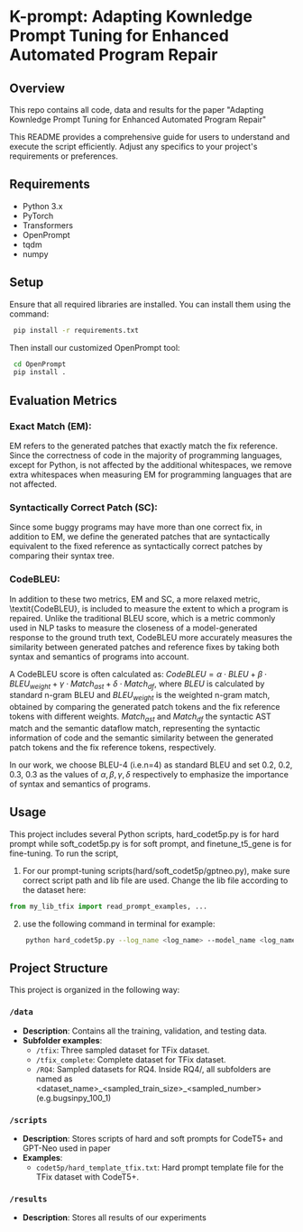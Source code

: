 # K-prompt: Adapting Kownledge Prompt Tuning for Enhanced Automated Program Repair

## Overview
This repo contains all code, data and results for the paper "Adapting Kownledge Prompt Tuning for Enhanced Automated Program Repair" 

This README provides a comprehensive guide for users to understand and execute the script efficiently. Adjust any specifics to your project's requirements or preferences.

<!-- ## Features
- Training, evaluation, and testing functionalities.
- Customizable training epochs, batch sizes, learning rates, and more through command-line arguments.
- Support for CUDA and multi-GPU training.
- Detailed logging of training and evaluation metrics. -->

## Requirements
- Python 3.x
- PyTorch
- Transformers
- OpenPrompt
- tqdm
- numpy

## Setup
Ensure that all required libraries are installed. You can install them using the command:
   ```bash
    pip install -r requirements.txt
```
Then install our customized OpenPrompt tool:
   ```bash
    cd OpenPrompt
    pip install .
```
## Evaluation Metrics

### Exact Match (EM):

EM refers to the generated patches that exactly match the fix reference. 
Since the correctness of code in the majority of programming languages, except for Python, is not affected by the additional whitespaces, we remove extra whitespaces when measuring EM for programming languages that are not affected.

### Syntactically Correct Patch (SC):
Since some buggy programs may have more than one correct fix, in addition to EM, we define the generated patches that are syntactically equivalent to the fixed reference as syntactically correct patches by comparing their syntax tree. 

### CodeBLEU:
In addition to these two metrics, EM and SC, a more relaxed metric, \textit{CodeBLEU}, is included to measure the extent to which a program is repaired. Unlike the traditional BLEU score, which is a metric commonly used in NLP tasks to measure the closeness of a model-generated response to the ground truth text, 
CodeBLEU more accurately measures the similarity between generated patches and reference fixes by taking both syntax and semantics of programs into account. 

A CodeBLEU score is often calculated as:
$CodeBLEU = \alpha \cdot BLEU + \beta \cdot BLEU_{weight} + \gamma \cdot Match_{ast} + \delta \cdot Match_{df}$,
where ${\displaystyle BLEU}$ is calculated by standard n-gram BLEU and ${\displaystyle BLEU_{weight}}$ is the weighted n-gram match, obtained by comparing the generated patch tokens and the fix reference tokens with different weights. ${\displaystyle Match_{ast}}$ and ${\displaystyle Match_{df}}$ the syntactic AST match and the semantic dataflow match, representing the syntactic information of code and the semantic similarity between the generated patch tokens and the fix reference tokens, respectively.

In our work, we choose BLEU-4 (i.e.n=4) as standard BLEU and set 0.2, 0.2, 0.3, 0.3 as the values of ${\displaystyle \alpha,\beta,\gamma,\delta}$ respectively to emphasize the importance of syntax and semantics of programs. 



## Usage
This project includes several Python scripts, hard_codet5p.py is for hard prompt while soft_codet5p.py is for soft prompt, and finetune_t5_gene is for fine-tuning.
To run the script, 
1. For our prompt-tuning scripts(hard/soft_codet5p/gptneo.py), make sure correct script path and lib file are used. Change the lib file according to the dataset here:
```python
from my_lib_tfix import read_prompt_examples, ...
```
2. use the following command in terminal for example:
```bash
    python hard_codet5p.py --log_name <log_name> --model_name <log_name> --do_train --do_eval  --do_test --choice <choice_of_prompt_template> --lang <programming_language> --data_dir <dataset_directory> --output_dir <output_path>

```

## Project Structure

This project is organized in the following way:

### `/data`
- **Description**: Contains all the training, validation, and testing data. 
- **Subfolder examples**:
  - `/tfix`: Three sampled dataset for TFix dataset.
  - `/tfix_complete`: Complete dataset for TFix dataset.
  - `/RQ4`: Sampled datasets for RQ4. Inside RQ4/, all subfolders are named as <dataset_name>\_<sampled_train_size>\_<sampled_number> (e.g.bugsinpy_100_1)

### `/scripts`
- **Description**: Stores scripts of hard and soft prompts for CodeT5+ and GPT-Neo used in paper
- **Examples**:
  - `codet5p/hard_template_tfix.txt`: Hard prompt template file for the TFix dataset with CodeT5+.

### `/results`
- **Description**: Stores all results of our experiments

